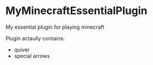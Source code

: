 # MyMinecraftEssentialPlugin
My essential plugin for playing minecraft

Plugin actaully contains:
- quiver 
- special arrows
